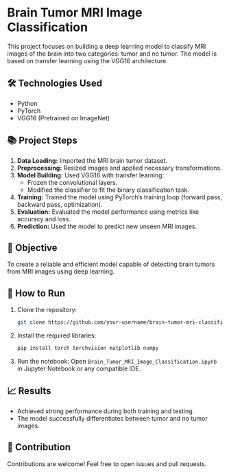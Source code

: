 # Brain Tumor MRI Image Classification

This project focuses on building a deep learning model to classify MRI images of the brain into two categories: tumor and no tumor. The model is based on transfer learning using the VGG16 architecture.

## 🛠 Technologies Used
- Python
- PyTorch
- VGG16 (Pretrained on ImageNet)

## 📚 Project Steps
1. **Data Loading:** Imported the MRI brain tumor dataset.
2. **Preprocessing:** Resized images and applied necessary transformations.
3. **Model Building:** Used VGG16 with transfer learning:
   - Frozen the convolutional layers.
   - Modified the classifier to fit the binary classification task.
4. **Training:** Trained the model using PyTorch’s training loop (forward pass, backward pass, optimization).
5. **Evaluation:** Evaluated the model performance using metrics like accuracy and loss.
6. **Prediction:** Used the model to predict new unseen MRI images.

## 🎯 Objective
To create a reliable and efficient model capable of detecting brain tumors from MRI images using deep learning.

## 🚀 How to Run
1. Clone the repository:
    ```bash
    git clone https://github.com/your-username/brain-tumor-mri-classification.git
    ```
2. Install the required libraries:
    ```bash
    pip install torch torchvision matplotlib numpy
    ```
3. Run the notebook:
    Open `Brain_Tumor_MRI_Image_Classification.ipynb` in Jupyter Notebook or any compatible IDE.

## 📈 Results
- Achieved strong performance during both training and testing.
- The model successfully differentiates between tumor and no tumor images.

## 🤝 Contribution
Contributions are welcome! Feel free to open issues and pull requests.
